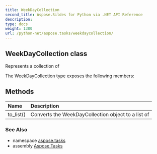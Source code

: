 ```yaml
---
title: WeekDayCollection
second_title: Aspose.Sildes for Python via .NET API Reference
description: 
type: docs
weight: 1380
url: /python-net/aspose.tasks/weekdaycollection/
---
```


## WeekDayCollection class

Represents a collection of

The WeekDayCollection type exposes the following members:
## Methods
| Name | Description |
| :- | :- |
|to_list()|Converts the WeekDayCollection object to a list of|

### See Also

* namespace [aspose.tasks](/tasks/python-net/aspose.tasks/)
* assembly [Aspose.Tasks](/tasks/python-net/)

